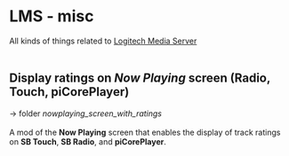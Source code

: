 LMS - misc
====

All kinds of things related to [Logitech Media Server](https://github.com/Logitech/slimserver)
<br><br>

## Display ratings on *Now Playing* screen (Radio, Touch, piCorePlayer)

-> folder *nowplaying_screen_with_ratings*
<br><br>
A mod of the **Now Playing** screen that enables the display of track ratings on **SB Touch**, **SB Radio**, and **piCorePlayer**.
<br><br>
